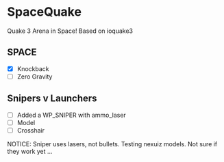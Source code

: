 SpaceQuake
==========

Quake 3 Arena in Space!
Based on ioquake3

SPACE
-----
 - [x] Knockback
 - [ ] Zero Gravity

Snipers v Launchers
---------------------
 - [ ] Added a WP_SNIPER with ammo_laser 
 - [ ] Model
 - [ ] Crosshair

NOTICE: Sniper uses lasers, not bullets. Testing nexuiz models. Not sure if they work yet ...
